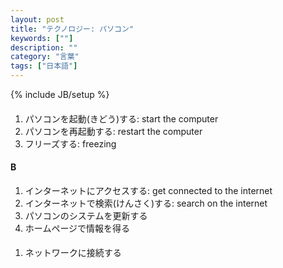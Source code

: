 ```yaml
---
layout: post
title: "テクノロジー: パソコン"
keywords: [""]
description: ""
category: "言葉"
tags: ["日本語"]
---
```

{% include JB/setup %}

####
1. パソコンを起動(きどう)する: start the computer
2. パソコンを再起動する: restart the computer
3. フリーズする: freezing


#### B
1. インターネットにアクセスする: get connected to the internet
2. インターネットで検索(けんさく)する: search on the internet
3. パソコンのシステムを更新する
3. ホームページで情報を得る


####
1. ネットワークに接続する

